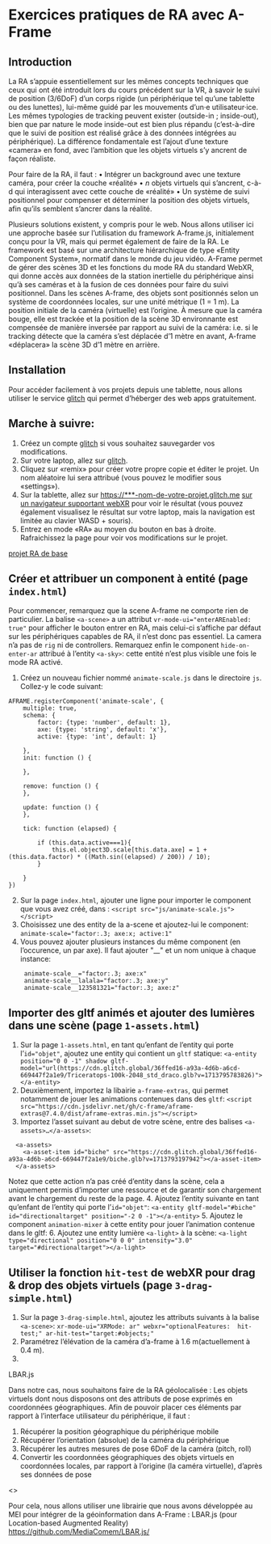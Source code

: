 # Exercices pratiques de RA avec A-Frame

## Introduction 
La RA s’appuie essentiellement sur les mêmes concepts techniques que ceux qui ont été introduit lors du cours précédent sur la VR, à savoir le suivi de position (3/6DoF) d’un corps rigide (un périphérique tel qu’une tablette ou des lunettes), lui-même guidé par les mouvements d’un·e utilisateur·ice. Les mêmes typologies de tracking peuvent exister (outside-in ; inside-out), bien que par nature le mode inside-out est bien plus répandu (c’est-à-dire que le suivi de position est réalisé grâce à des données intégrées au périphérique). La différence fondamentale est l’ajout d’une texture «camera» en fond, avec l’ambition que les objets virtuels s’y ancrent de façon réaliste. 

Pour faire de la RA, il faut : 
•	Intégrer un background avec une texture caméra, pour créer la couche «réalité»
•	*n* objets virtuels qui s’ancrent, c-à-d qui interagissent avec cette couche de «réalité» 
•	Un système de suivi positionnel pour compenser et déterminer la position des objets virtuels, afin qu’ils semblent s’ancrer dans la réalité. 

Plusieurs solutions existent, y compris pour le web. Nous allons utiliser ici une approche basée sur l’utilisation du framework A-frame.js, initialement conçu pour la VR, mais qui permet également de faire de la RA. Le framework est basé sur une architecture hiérarchique de type «Entity Component System», normatif dans le monde du jeu vidéo. A-Frame permet de gérer des scènes 3D et les fonctions du mode RA du standard WebXR, qui donne accès aux données de la station inertielle du périphérique ainsi qu’à ses caméras et à la fusion de ces données pour faire du suivi positionnel. Dans les scènes A-frame, des objets sont positionnés selon un système de coordonnées locales, sur une unité métrique (1 = 1 m). La position initiale de la caméra (virtuelle) est l’origine. À mesure que la caméra bouge, elle est trackée et la position de la scène 3D environnante est compensée de manière inversée par rapport au suivi de la caméra: i.e. si le tracking détecte que la caméra s’est déplacée d’1 mètre en avant, A-frame «déplacera» la scène 3D d’1 mètre en arrière. 

## Installation 
Pour accéder facilement à vos projets depuis une tablette, nous allons utiliser le service [glitch](glitch.com) qui permet d’héberger des web apps gratuitement. 

## Marche à suivre:  
1. Créez un compte [glitch](https://glitch.com/) si vous souhaitez sauvegarder vos modifications. 
2. Sur votre laptop, allez sur [glitch](https://glitch.com/edit/#!/sic1-ar). 
3. Cliquez sur «remix» pour créer votre propre copie et éditer le projet. Un nom aléatoire lui sera attribué (vous pouvez le modifier sous «settings»). 
4. Sur la tablette, allez sur [https://***-nom-de-votre-projet.glitch.me](https://glitch.com/edit/#!/***-nom-de-votre-projet) [sur un navigateur supportant webXR](https://caniuse.com/webxr) pour voir le résultat (vous pouvez également visualisez le résultat sur votre laptop, mais la navigation est limitée au clavier WASD + souris). 
5. Entrez en mode «RA» au moyen du bouton en bas à droite. Rafraichissez la page pour voir vos modifications sur le projet. 

[projet RA de base](https://glitch.com/edit/#!/sic1-ar)

## Créer et attribuer un component à entité (page `index.html`) 
Pour commencer, remarquez que la scene A-frame ne comporte rien de particulier. La balise `<a-scene>` a un attribut `vr-mode-ui="enterAREnabled: true"` pour afficher le bouton entrer en RA, mais celui-ci s’affiche par défaut sur les périphériques capables de RA, il n’est donc pas essentiel. La camera n’a pas de `rig` ni de controllers. Remarquez enfin le component `hide-on-enter-ar` attribué à l’entity `<a-sky>`: cette entité n’est plus visible une fois le mode RA activé.

1. Créez un nouveau fichier nommé `animate-scale.js` dans le directoire `js`. Collez-y le code suivant:

```
AFRAME.registerComponent('animate-scale', {
    multiple: true,
    schema: {
        factor: {type: 'number', default: 1},
        axe: {type: 'string', default: 'x'},
        active: {type: 'int', default: 1}

    },
    init: function () {
        
    },

    remove: function () {
    },

    update: function () {
    },

    tick: function (elapsed) {
        
        if (this.data.active===1){
            this.el.object3D.scale[this.data.axe] = 1 + (this.data.factor) * ((Math.sin((elapsed) / 200)) / 10);
        }
        
    }
})
```
2. Sur la page `index.html`, ajouter une ligne pour importer le component que vous avez créé, dans <head>: 
   `<script src="js/animate-scale.js"></script>`
3. Choisissez une des entity de la a-scene et ajoutez-lui le component:
   `animate-scale="factor:.3; axe:x; active:1"`
4. Vous pouvez ajouter plusieurs instances du même component (en l’occurence, un par axe). Il faut ajouter "__" et un nom unique à chaque instance:
   ```
    animate-scale__="factor:.3; axe:x"
    animate-scale__lalala="factor:.3; axe:y"
    animate-scale__123581321="factor:.3; axe:z"
   ```

## Importer des gltf animés et ajouter des lumières dans une scène (page `1-assets.html`) 
1. Sur la page `1-assets.html`, en tant qu’enfant de l’entity qui porte l’`id="objet"`, ajoutez une entity qui contient un `gltf` statique:
`<a-entity position="0 0 -1" shadow gltf-model="url(https://cdn.glitch.global/36ffed16-a93a-4d6b-a6cd-669447f2a1e9/Triceratops-100k-2048_std_draco.glb?v=1713795783826)"></a-entity>`
2. Deuxièmement, importez la libairie `a-frame-extras`, qui permet notamment de jouer les animations contenues dans des `gltf`:
`<script src="https://cdn.jsdelivr.net/gh/c-frame/aframe-extras@7.4.0/dist/aframe-extras.min.js"></script>`
3. Importez l’asset suivant au debut de votre scène, entre des balises `<a-assets>…</a-assets>`:
```
  <a-assets>
    <a-asset-item id="biche" src="https://cdn.glitch.global/36ffed16-a93a-4d6b-a6cd-669447f2a1e9/biche.glb?v=1713793197942"></a-asset-item>
  </a-assets>
```
Notez que cette action n’a pas créé d’entity dans la scène, cela a uniquement permis d’importer une ressource et de garantir son chargement avant le chargement du reste de la page. 
4. Ajoutez l’entity suivante en tant qu’enfant de l’entity qui porte l’`id="objet"`: 
`<a-entity gltf-model="#biche" id="directionaltarget" position="-2 0 -1"></a-entity>`
5. Ajoutez le component `animation-mixer` à cette entity pour jouer l’animation contenue dans le gltf:
6. Ajoutez une entity lumière `<a-light>` à la scène:
`<a-light type="directional" position="0 0 0" intensity="3.0" target="#directionaltarget"></a-light>`

## Utiliser la fonction `hit-test` de webXR pour drag & drop des objets virtuels (page `3-drag-simple.html`) 
 1. Sur la page `3-drag-simple.html`, ajoutez les attributs suivants à la balise `<a-scene>`:
    `xr-mode-ui="XRMode: ar" webxr="optionalFeatures:  hit-test;" ar-hit-test="target:#objects;"`
 2. Paramétrez l’élévation de la caméra d’a-frame à 1.6 m(actuellement à 0.4 m). 
 3. 


LBAR.js

Dans notre cas, nous souhaitons faire de la RA géolocalisée : Les objets virtuels dont nous disposons ont des attributs de pose exprimés en coordonnées géographiques. Afin de pouvoir placer ces éléments par rapport à l’interface utilisateur du périphérique, il faut :
1.	Récupérer la position géographique du périphérique mobile 
2.	Récupérer l’orientation (absolue) de la caméra du périphérique
3.	Récupérer les autres mesures de pose 6DoF de la caméra (pitch, roll)
4.	Convertir les coordonnées géographiques des objets virtuels en coordonnées locales, par rapport à l’origine (la caméra virtuelle), d’après ses données de pose 

<>

Pour cela, nous allons utiliser une librairie que nous avons développée au MEI pour intégrer de la géoinformation dans A-Frame : LBAR.js (pour Location-based Augmented Reality) <https://github.com/MediaComem/LBAR.js/>
